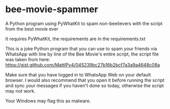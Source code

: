 # bee-movie-spammer
A Python program using PyWhatKit  to spam non-beelievers with the script from the best movie ever

It requires PyWhatKit, the requirements are in the requirements.txt

This is a joke Python program that you can use to spam your friends via WhatsApp with line by line of the Bee Movie's entire script, the script file was taken from here: https://gist.github.com/MattIPv4/045239bc27b16b2bcf7a3a9a4648c08a

Make sure that you have logged in to WhatsApp Web on your default browser. I would also recommend that you open it before running the script and sync your messages if you haven't done so today, otherwise the script may not work.

Your Windows may flag this as malware.
